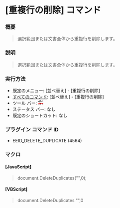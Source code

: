 # \[重複行の削除\] コマンド

### 概要

> 選択範囲または文書全体から重複行を削除します。

### 説明

> 選択範囲または文書全体から重複行を削除します。

### 実行方法

- 既定のメニュー: \[並べ替え\] \- \[重複行の削除\]
- [すべてのコマンド](../../glossary/allcommands): \[並べ替え\] \- \[重複行の削除\]
- ツール バー: ![](../../images/deleteduplicatelines.gif)
- ステータス バー: なし
- 既定のショートカット: なし

### プラグイン コマンド ID

- EEID\_DELETE\_DUPLICATE (4564)

### マクロ

#### \[JavaScript\]

> document.DeleteDuplicates("",0);

#### \[VBScript\]

> document.DeleteDuplicates "",0